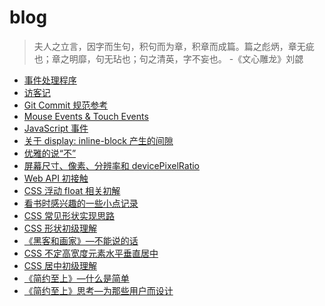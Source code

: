 # blog
> 夫人之立言，因字而生句，积句而为章，积章而成篇。篇之彪炳，章无疵也；章之明靡，句无玷也；句之清英，字不妄也。
> -《文心雕龙》刘勰

- [事件处理程序](https://github.com/XXHolic/blog/issues/18)
- [访客记](https://github.com/XXHolic/blog/issues/17)
- [Git Commit 规范参考](https://github.com/XXHolic/blog/issues/16)
- [Mouse Events & Touch Events](https://github.com/XXHolic/blog/issues/15)
- [JavaScript 事件](https://github.com/XXHolic/blog/issues/14)
- [关于 display: inline-block 产生的间隙](https://github.com/XXHolic/blog/issues/13)
- [优雅的说“不”](https://github.com/XXHolic/blog/issues/12)
- [屏幕尺寸、像素、分辨率和 devicePixelRatio](https://github.com/XXHolic/blog/issues/11)
- [Web API 初接触](https://github.com/XXHolic/blog/issues/10)
- [CSS 浮动 float 相关初解](https://github.com/XXHolic/blog/issues/9)
- [看书时感兴趣的一些小点记录](https://github.com/XXHolic/blog/issues/8)
- [CSS 常见形状实现思路](https://github.com/XXHolic/blog/issues/7)
- [CSS 形状初级理解](https://github.com/XXHolic/blog/issues/6)
- [《黑客和画家》—不能说的话](https://github.com/XXHolic/blog/issues/5)
- [CSS 不定高宽度元素水平垂直居中](https://github.com/XXHolic/blog/issues/4)
- [CSS 居中初级理解](https://github.com/XXHolic/blog/issues/3)
- [《简约至上》—什么是简单](https://github.com/XXHolic/blog/issues/2)
- [《简约至上》思考—为那些用户而设计](https://github.com/XXHolic/blog/issues/1)






